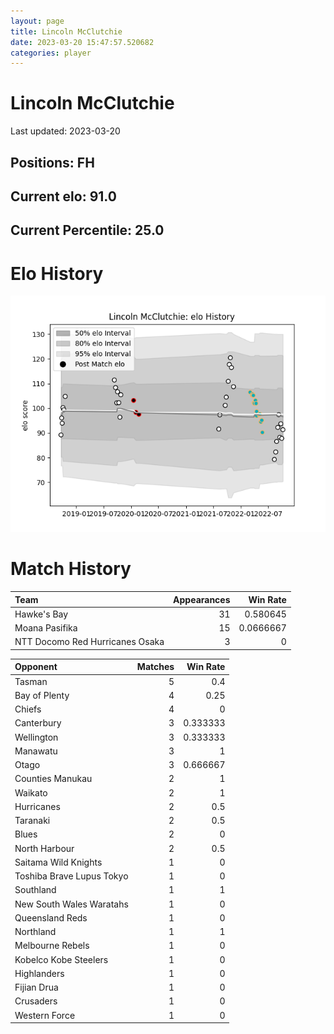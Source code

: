 ```yaml
---  
layout: page  
title: Lincoln McClutchie  
date: 2023-03-20 15:47:57.520682  
categories: player  
---
```

# Lincoln McClutchie


Last updated: 2023-03-20
## Positions: FH

## Current elo: 91.0

## Current Percentile: 25.0

# Elo History


![elo history](history_LincolnMcClutchie.png)
# Match History


| Team                            |   Appearances |   Win Rate |
|:--------------------------------|--------------:|-----------:|
| Hawke's Bay                     |            31 |  0.580645  |
| Moana Pasifika                  |            15 |  0.0666667 |
| NTT Docomo Red Hurricanes Osaka |             3 |  0         |

| Opponent                  |   Matches |   Win Rate |
|:--------------------------|----------:|-----------:|
| Tasman                    |         5 |   0.4      |
| Bay of Plenty             |         4 |   0.25     |
| Chiefs                    |         4 |   0        |
| Canterbury                |         3 |   0.333333 |
| Wellington                |         3 |   0.333333 |
| Manawatu                  |         3 |   1        |
| Otago                     |         3 |   0.666667 |
| Counties Manukau          |         2 |   1        |
| Waikato                   |         2 |   1        |
| Hurricanes                |         2 |   0.5      |
| Taranaki                  |         2 |   0.5      |
| Blues                     |         2 |   0        |
| North Harbour             |         2 |   0.5      |
| Saitama Wild Knights      |         1 |   0        |
| Toshiba Brave Lupus Tokyo |         1 |   0        |
| Southland                 |         1 |   1        |
| New South Wales Waratahs  |         1 |   0        |
| Queensland Reds           |         1 |   0        |
| Northland                 |         1 |   1        |
| Melbourne Rebels          |         1 |   0        |
| Kobelco Kobe Steelers     |         1 |   0        |
| Highlanders               |         1 |   0        |
| Fijian Drua               |         1 |   0        |
| Crusaders                 |         1 |   0        |
| Western Force             |         1 |   0        |
